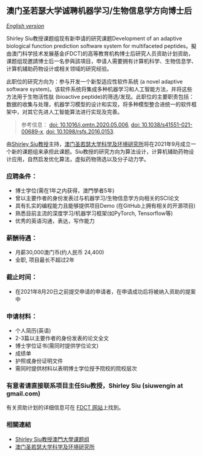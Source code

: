 ## 澳门圣若瑟大学诚聘机器学习/生物信息学方向博士后 

*[English version](vacancy.md)*

Shirley Siu教授课题组现有新申请的研究课题Development of an adaptive biological function prediction software system for multifaceted peptides。擬由澳门科学技术发展基金(FDCT)的高等教育机构博士后研究人员资助计划资助，课题组现邀請博士后一名參與該項目，申请人需要拥有计算机科学、生物信息学、计算机辅助药物设计或相关领域的研究经验。

此职位的研究方向为：参与开发一个新型适应性软件系统 (a novel adaptive software system)。该软件系统将集成多种机器学习和人工智能方法，并将这些方法用于生物活性肽 (bioactive peptide)的筛选/发现。此职位的主要职责包括：数据的收集与处理，机器学习模型的设计和实现，将多种模型整合进统一的软件框架中，对其它先进人工智能算法进行实现及完善。

> 参考信息： [doi: 10.1016/j.omtn.2020.05.006](https://doi.org/10.1016/j.omtn.2020.05.006), [doi: 10.1038/s41551-021-00689-x](https://doi.org/10.1038/s41551-021-00689-x), [doi: 10.1098/rsfs.2016.0153](https://doi.org/10.1098/rsfs.2016.0153).

由[Shirley Siu教授](https://shirleywisiu.github.io/shirleysiu)主持，[澳门圣若瑟大学科学及环境研究所](http://ise.usj.edu.mo/)将在2021年9月成立一个新的课题组来承担此课题。Siu教授的研究方向为算法设计，计算机辅助药物设计应用，自然启发优化算法，虚拟药物筛选以及分子动力学。

### 应聘条件：
- 博士学位(需在1年之内获得，澳門學者5年)
- 曾以主要作者的身份发表过与机器学习/生物信息学方向相关的SCI论文
- 具有扎实的编程能力且能够提供项目Demo (在GitHub上拥有相关的开源项目)
- 熟悉目前主流的深度学习/机器学习框架(如PyTorch, Tensorflow等)
- 优秀的英语沟通，表达，写作能力

### 薪酬待遇：
- 月薪30,000澳门币(约人民币 24,400)
- 全职, 项目最长不超过2年

### 截止时间：
- 在2021年8月20日之前提交申请的申请者，在申请成功后将被纳入资助的提案中

### 申请材料：
- 个人简历(英语)
- 2-3篇以主要作者的身份发表的论文全文
- 博士学位证书(需同时提供学位论文)
- 成绩单
- 护照或身份证明文件
- 需同时提供材料以表明博士学位授予院校的院校层次

### 有意者请直接联系项目主任Siu教授，Shirley Siu (siuwengin at gmail.com)
有关资助计划的详细信息可在 [FDCT 网站](https://www.fdct.gov.mo/en/postdoc.html)上找到。

### 相關連結
- [Shirley Siu教授澳門大學课题组](https://cbbio.online)
- [澳门圣若瑟大学科学及环境研究所](http://ise.usj.edu.mo/)
